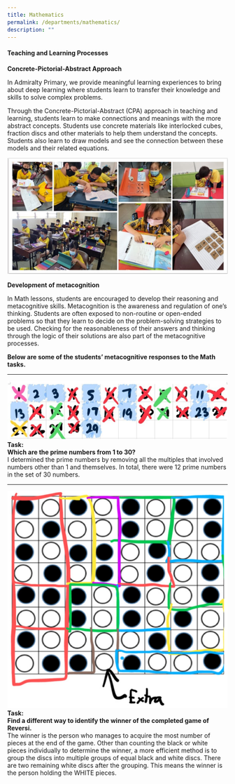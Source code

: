 ```yaml
---
title: Mathematics
permalink: /departments/mathematics/
description: ""
---
```

#### Teaching and Learning Processes

**Concrete-Pictorial-Abstract Approach** <br>

In Admiralty Primary, we provide meaningful learning experiences to bring about deep learning where students learn to transfer their knowledge and skills to solve complex problems. 

Through the Concrete-Pictorial-Abstract (CPA) approach in teaching and learning, students learn to make connections and meanings with the more abstract concepts. Students use concrete materials like interlocked cubes, fraction discs and other materials to help them understand the concepts. Students also learn to draw models and see the connection between these models and their related equations.

![](/images/Departments/Concrete-Pictorial-Abstract%20Approach.png)

**Development of metacognition** <br>

In Math lessons, students are encouraged to develop their reasoning and metacognitive skills. Metacognition is the awareness and regulation of one’s thinking. Students are often exposed to non-routine or open-ended problems so that they learn to decide on the problem-solving strategies to be used. Checking for the reasonableness of their answers and thinking through the logic of their solutions are also part of the metacognitive processes. 

**Below are some of the students’ metacognitive responses to the Math tasks.**

<hr>

![](/images/Departments/DM.jpg)
**Task:**<br>
**Which are the prime numbers from 1 to 30?**<br>
I determined the prime numbers by removing all the multiples that involved numbers other than 1 and themselves. In total, there were 12 prime numbers in the set of 30 numbers.
_________________________________________________________________________

![](/images/Departments/task.jpg)**Task:**<br>
**Find a different way to identify the winner of the completed game of Reversi.**<br>
The winner is the person who manages to acquire the most number of pieces at the end of the game. Other than counting the black or white pieces individually to determine the winner, a more efficient method is to group the discs into multiple groups of equal black and white discs. There are two remaining white discs after the grouping. This means the winner is the person holding the WHITE pieces.
